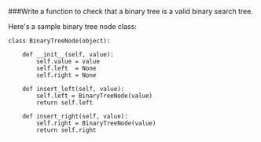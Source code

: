###Write a function to check that a binary tree is a valid binary search tree.

Here's a sample binary tree node class:

	class BinaryTreeNode(object):

        def __init__(self, value):
            self.value = value
            self.left  = None
            self.right = None

        def insert_left(self, value):
            self.left = BinaryTreeNode(value)
            return self.left

        def insert_right(self, value):
            self.right = BinaryTreeNode(value)
            return self.right